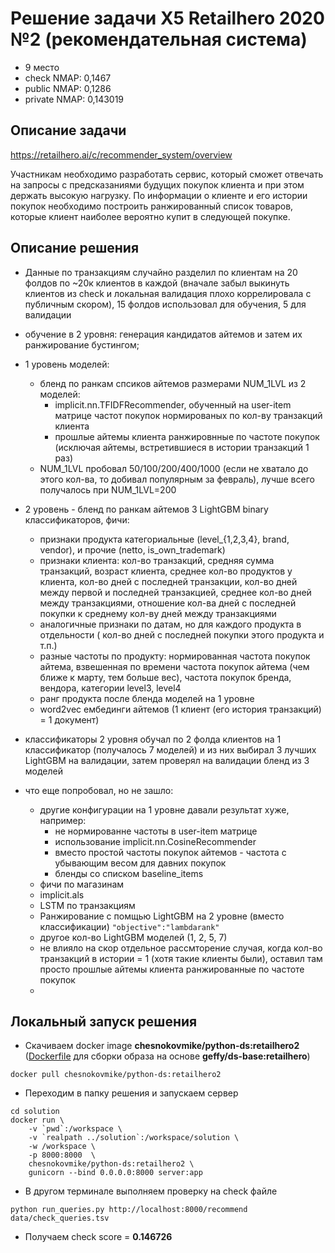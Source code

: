 # Решение задачи X5 Retailhero 2020 №2 (рекомендательная система)
- 9 место
- check NMAP: 0,1467
- public NMAP: 0,1286
- private NMAP: 0,143019 

## Описание задачи
https://retailhero.ai/c/recommender_system/overview

Участникам необходимо разработать сервис, 
который сможет отвечать на запросы с предсказаниями будущих покупок клиента
и при этом держать высокую нагрузку. 
По информации о клиенте и его истории покупок необходимо 
построить ранжированный список товаров, 
которые клиент наиболее вероятно купит в следующей покупке. 

## Описание решения

- Данные по транзакциям случайно разделил по клиентам 
на 20 фолдов по ~20к клиентов в каждой (вначале забыл выкинуть клиентов 
из check и локальная валидация плохо коррелировала с публичным скором), 
15 фолдов использовал для обучения, 5 для валидации
- обучение в 2 уровня: генерация кандидатов айтемов и затем их ранжирование бустингом;
- 1 уровень моделей: 
    - бленд по ранкам спсиков айтемов размерами NUM_1LVL из 2 моделей: 
        - implicit.nn.TFIDFRecommender, обученный на user-item матрице 
        частот покупок нормированых по кол-ву транзакций клиента
        - прошлые айтемы клиента ранжировнные по частоте покупок
    (исключая айтемы, встретившиеся в истории транзакций 1 раз)
    - NUM_1LVL пробовал 50/100/200/400/1000 
    (если не хватало до этого кол-ва, то добивал популярным за февраль),
     лучше всего получалось при NUM_1LVL=200
- 2 уровень - бленд по ранкам айтемов 3 LightGBM binary классификаторов, фичи:
    - признаки продукта категориальные (level_{1,2,3,4}, brand, vendor), 
    и прочие (netto, is_own_trademark)
    - признаки клиента: кол-во транзакций, средняя сумма транзакций, 
    возраст клиента, среднее кол-во продуктов у клиента,
    кол-во дней с последней транзакции, 
    кол-во дней между первой и последней транзакцией, 
    среднее кол-во дней между транзакциями,
    отношение кол-ва дней с последней покупки к среднему кол-ву дней между транзакциями
    - аналогичные признаки по датам, но для каждого продукта в отдельности (
    кол-во дней с последней покупки этого продукта и т.п.)
    - разные частоты по продукту: нормированная частота покупок айтема, 
    взвешенная по времени частота покупок айтема (чем ближе к марту, тем больше вес),
    частота покупок бренда, вендора, категории level3, level4
    - ранг продукта после бленда моделей на 1 уровне
    - word2vec ембединги айтемов (1 клиент (его история транзакций) 
    = 1 документ)
- классификаторы 2 уровня обучал по 2 фолда клиентов на 1 классификатор 
(получалось 7 моделей) и из них выбирал 3 лучших LightGBM на валидации, 
затем проверял на валидации бленд из 3 моделей

- что еще попробовал, но не зашло:
    - другие конфигурации на 1 уровне давали результат хуже, 
    например:
        - не нормированне частоты в user-item матрице
        - использование implicit.nn.CosineRecommender
        - вместо простой частоты покупок айтемов - 
        частота с убывающим весом для давних покупок
        - бленды со списком baseline_items
    - фичи по магазинам
    - implicit.als 
    - LSTM по транзакциям
    - Ранжирование с помщью LightGBM на 2 уровне (вместо классификации)
     `"objective":"lambdarank"`
    - другое кол-во LightGBM моделей (1, 2, 5, 7)
    - не влияло на скор отдельное рассмторение случая, 
    когда кол-во транзакций в истории = 1 (хотя такие клиенты были), 
    оставил там просто прошлые айтемы клиента ранжированные по частоте покупок
    - 
 
## Локальный запуск решения

- Скачиваем docker image __chesnokovmike/python-ds:retailhero2__ 
([Dockerfile](Dockerfile) для сборки образа на основе __geffy/ds-base:retailhero__)

```text
docker pull chesnokovmike/python-ds:retailhero2
```
- Переходим в папку решения и запускаем сервер
```text
cd solution
docker run \
    -v `pwd`:/workspace \ 
    -v `realpath ../solution`:/workspace/solution \ 
    -w /workspace \
    -p 8000:8000  \  
    chesnokovmike/python-ds:retailhero2 \    
    gunicorn --bind 0.0.0.0:8000 server:app
``` 
- В другом терминале выполняем проверку на check файле
```text
python run_queries.py http://localhost:8000/recommend data/check_queries.tsv
```
- Получаем check score = __0.146726__
